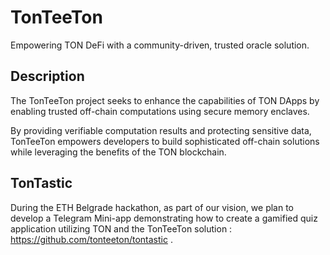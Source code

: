 # TonTeeTon

Empowering TON DeFi with a community-driven, trusted oracle solution.

## Description
The TonTeeTon project seeks to enhance the capabilities of TON DApps by enabling trusted off-chain computations using secure memory enclaves. 

By providing verifiable computation results and protecting sensitive data, TonTeeTon empowers developers to build sophisticated off-chain solutions while leveraging the benefits of the TON blockchain.

## TonTastic

During the ETH Belgrade hackathon, as part of our vision, we plan to develop a Telegram Mini-app demonstrating how to create a gamified quiz application utilizing TON and the TonTeeTon solution : https://github.com/tonteeton/tontastic .

